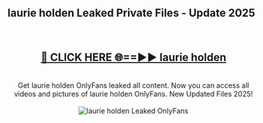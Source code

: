 <h2>laurie holden Leaked Private Files - Update 2025</h2>
<br>
<div align="center">
<h2><a href="https://cliphot.my.id/laurie_holden" rel="nofollow">🔴 CLICK HERE 🌐==►► laurie holden</a></h2>
<br>
Get laurie holden OnlyFans leaked all content. Now you can access all videos and pictures of laurie holden OnlyFans. New Updated Files 2025!
<br>
<br>
<a href="https://cliphot.my.id/laurie_holden" rel="nofollow" data-target="animated-image.originalLink"><img src="https://i.ibb.co.com/WyWwxjT/player-gif2.gif" alt="laurie holden Leaked OnlyFans" style="max-width: 100%; display: inline-block;" data-target="animated-image.originalImage"></a>
</div>
<br>